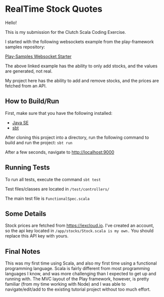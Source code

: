 # RealTime Stock Quotes

Hello!

This is my submission for the Clutch Scala Coding Exercise.

I started with the following websockets example from the play-framework samples repository:

<a href="https://github.com/playframework/play-samples/tree/2.8.x/play-scala-websocket-example">Play-Samples Websocket Starter</a>

The above linked example has the ability to only add stocks, and the values are generated, not real.

My project here has the ability to add and remove stocks, and the prices are fetched from an API.

## How to Build/Run

First, make sure that you have the following installed:
* [Java SE](http://www.oracle.com/technetwork/java/javase/downloads/index.html)
* [sbt](http://www.scala-sbt.org/download.html)

After cloning this project into a directory, run the following command to build and run the project:
`sbt run`

After a few seconds, navigate to <http://localhost:9000>

## Running Tests

To run all tests, execute the command `sbt test`

Test files/classes are located in `/test/controllers/`

The main test file is `FunctionalSpec.scala`

## Some Details

Stock prices are fetched from <https://iexcloud.io>. I've created an account, so the api key located in `/app/stocks/Stock.scala is my own.` You should replace this API key with yours.

## Final Notes

This was my first time using Scala, and also my first time using a functional programming language. Scala is fairly different from most programming languages I know, and was more challenging than I expected to get up and running with. The MVC layout of the Play framework, however, is pretty familiar (from my time working with Node) and I was able to navigate/edit/add to the existing tutorial project without too much effort.
